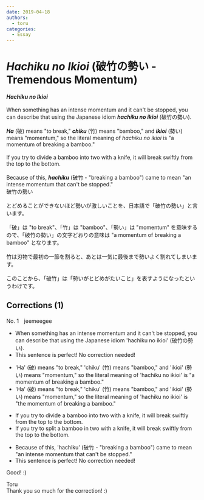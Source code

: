 ```yaml
---
date: 2019-04-18
authors:
  - toru
categories:
  - Essay
---
```


<h1 id="subject_show"><strong><em>Hachiku no Ikioi</strong></em> (破竹の勢い - Tremendous Momentum)</h1>
<div class="date" hidden>Apr 18, 2019 10:54</div>
<div id="post"><div id="body_show_ori">
<strong><em>Hachiku no Ikioi</strong></em><br/><br/>When something has an intense momentum and it can't be stopped, you can describe that using the Japanese idiom <strong><em>hachiku no ikioi</em></strong> (破竹の勢い).<br/><br/><strong><em>Ha</em></strong> (破) means "to break," <strong><em>chiku</em></strong> (竹) means "bamboo," and <strong><em>ikioi</em></strong> (勢い) means "momentum," so the literal meaning of <em>hachiku no ikioi</em> is "a momentum of breaking a bamboo."<br/><br/>If you try to divide a bamboo into two with a knife, it will break swiftly from the top to the bottom.<br/><br/>Because of this, <strong><em>hachiku</em></strong> (破竹 - "breaking a bamboo") came to mean "an intense momentum that can't be stopped."
</div></div>

<!-- more -->

<div id="post_ja"><div id="body_show_mo">
破竹の勢い<br/><br/>とどめることができないほど勢いが激しいことを、日本語で「破竹の勢い」と言います。<br/><br/>「破」は "to break"、「竹」は "bamboo"、「勢い」は "momentum" を意味するので、「破竹の勢い」の文字どおりの意味は "a momentum of breaking a bamboo" となります。<br/><br/>竹は刃物で最初の一節を割ると、あとは一気に最後まで勢いよく割れてしまいます。<br/><br/>このことから、「破竹」は「勢いがとどめがたいこと」を表すようになったというわけです。
</div></div>

## Corrections (1)
<div id="block"><div class="first_name"> No. 1　<span class="just_name">jeemeegee</span></div><div id="block2">
<ul class="correction_field">
<li class="incorrect">When something has an intense momentum and it can't be stopped, you can describe that using the Japanese idiom 'hachiku no ikioi' (破竹の勢い).</li>
<li class="corrected perfect">This sentence is perfect! No correction needed!</li>
</ul>
<ul class="correction_field">
<li class="incorrect">'Ha' (破) means "to break," 'chiku' (竹) means "bamboo," and 'ikioi' (勢い) means "momentum," so the literal meaning of 'hachiku no ikioi' is "a momentum of breaking a bamboo."</li>
<li class="corrected correct">
'Ha' (破) means "to break," 'chiku' (竹) means "bamboo," and 'ikioi' (勢い) means "momentum," so the literal meaning of 'hachiku no ikioi' is "<span class="f_bold">the</span> momentum of breaking a bamboo."
</li>
</ul>
<ul class="correction_field">
<li class="incorrect">If you try to divide a bamboo into two with a knife, it will break swiftly from the top to the bottom.</li>
<li class="corrected correct">
If you try to <span class="f_bold">split</span> a bamboo <span class="f_bold">in</span> two with a knife, it will break swiftly from the top to the bottom.
</li>
</ul>
<ul class="correction_field">
<li class="incorrect">Because of this, 'hachiku' (破竹 - "breaking a bamboo") came to mean "an intense momentum that can't be stopped."</li>
<li class="corrected perfect">This sentence is perfect! No correction needed!</li>
</ul>
<p class="comment_small">
 Good! :)
</p>

</div><div class="name"><span class="just_name">Toru</span><br>
Thank you so much for the correction! :)
</div>
</div>
